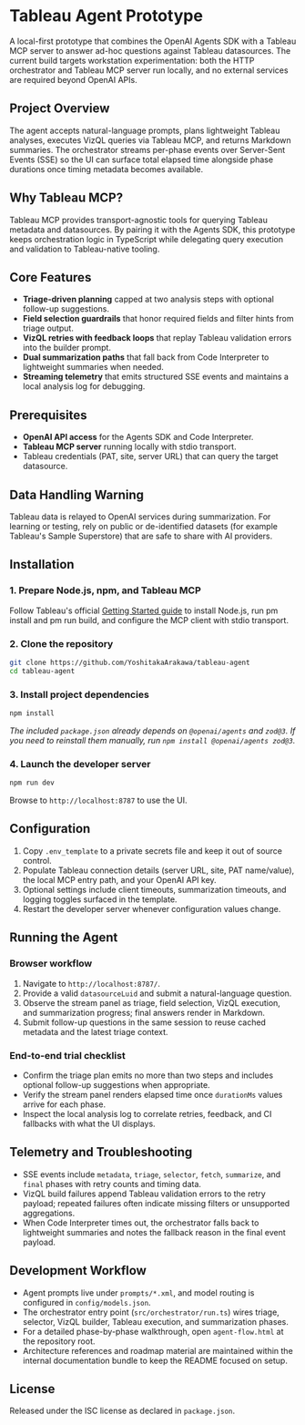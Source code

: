 # Tableau Agent Prototype

A local-first prototype that combines the OpenAI Agents SDK with a Tableau MCP server to answer ad-hoc questions against Tableau datasources. The current build targets workstation experimentation: both the HTTP orchestrator and Tableau MCP server run locally, and no external services are required beyond OpenAI APIs.

## Project Overview
The agent accepts natural-language prompts, plans lightweight Tableau analyses, executes VizQL queries via Tableau MCP, and returns Markdown summaries. The orchestrator streams per-phase events over Server-Sent Events (SSE) so the UI can surface total elapsed time alongside phase durations once timing metadata becomes available.

## Why Tableau MCP?
Tableau MCP provides transport-agnostic tools for querying Tableau metadata and datasources. By pairing it with the Agents SDK, this prototype keeps orchestration logic in TypeScript while delegating query execution and validation to Tableau-native tooling.

## Core Features
- **Triage-driven planning** capped at two analysis steps with optional follow-up suggestions.
- **Field selection guardrails** that honor required fields and filter hints from triage output.
- **VizQL retries with feedback loops** that replay Tableau validation errors into the builder prompt.
- **Dual summarization paths** that fall back from Code Interpreter to lightweight summaries when needed.
- **Streaming telemetry** that emits structured SSE events and maintains a local analysis log for debugging.

## Prerequisites
- **OpenAI API access** for the Agents SDK and Code Interpreter.
- **Tableau MCP server** running locally with stdio transport.
- Tableau credentials (PAT, site, server URL) that can query the target datasource.

## Data Handling Warning
Tableau data is relayed to OpenAI services during summarization. For learning or testing, rely on public or de-identified datasets (for example Tableau's Sample Superstore) that are safe to share with AI providers.

## Installation
### 1. Prepare Node.js, npm, and Tableau MCP
Follow Tableau's official [Getting Started guide](https://tableau.github.io/tableau-mcp/docs/getting-started) to install Node.js, run 
pm install and 
pm run build, and configure the MCP client with stdio transport.

### 2. Clone the repository
```bash
git clone https://github.com/YoshitakaArakawa/tableau-agent
cd tableau-agent
```

### 3. Install project dependencies
```bash
npm install
```
*The included `package.json` already depends on `@openai/agents` and `zod@3`. If you need to reinstall them manually, run `npm install @openai/agents zod@3`.*

### 4. Launch the developer server
```bash
npm run dev
```
Browse to `http://localhost:8787` to use the UI.

## Configuration
1. Copy `.env_template` to a private secrets file and keep it out of source control.
2. Populate Tableau connection details (server URL, site, PAT name/value), the local MCP entry path, and your OpenAI API key.
3. Optional settings include client timeouts, summarization timeouts, and logging toggles surfaced in the template.
4. Restart the developer server whenever configuration values change.

## Running the Agent
### Browser workflow
1. Navigate to `http://localhost:8787/`.
2. Provide a valid `datasourceLuid` and submit a natural-language question.
3. Observe the stream panel as triage, field selection, VizQL execution, and summarization progress; final answers render in Markdown.
4. Submit follow-up questions in the same session to reuse cached metadata and the latest triage context.

### End-to-end trial checklist
- Confirm the triage plan emits no more than two steps and includes optional follow-up suggestions when appropriate.
- Verify the stream panel renders elapsed time once `durationMs` values arrive for each phase.
- Inspect the local analysis log to correlate retries, feedback, and CI fallbacks with what the UI displays.

## Telemetry and Troubleshooting
- SSE events include `metadata`, `triage`, `selector`, `fetch`, `summarize`, and `final` phases with retry counts and timing data.
- VizQL build failures append Tableau validation errors to the retry payload; repeated failures often indicate missing filters or unsupported aggregations.
- When Code Interpreter times out, the orchestrator falls back to lightweight summaries and notes the fallback reason in the final event payload.

## Development Workflow
- Agent prompts live under `prompts/*.xml`, and model routing is configured in `config/models.json`.
- The orchestrator entry point (`src/orchestrator/run.ts`) wires triage, selector, VizQL builder, Tableau execution, and summarization phases.
- For a detailed phase-by-phase walkthrough, open `agent-flow.html` at the repository root.
- Architecture references and roadmap material are maintained within the internal documentation bundle to keep the README focused on setup.

## License
Released under the ISC license as declared in `package.json`.






